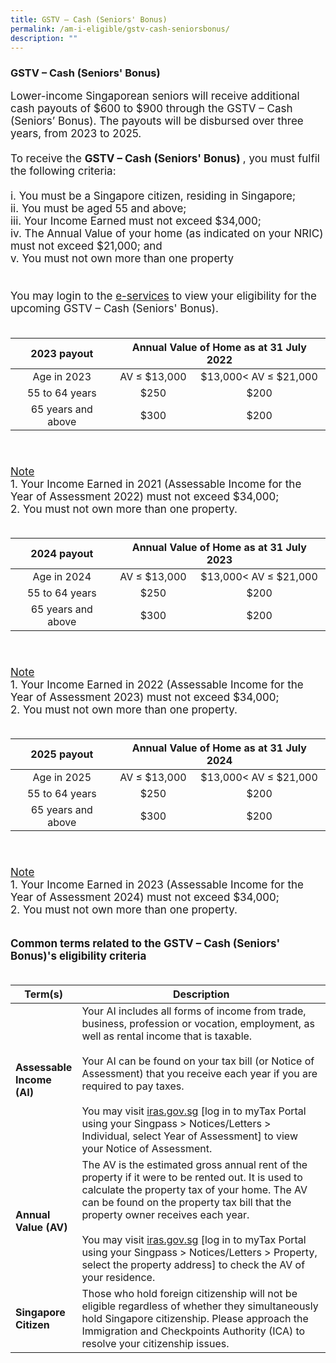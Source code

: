 ```yaml
---
title: GSTV – Cash (Seniors' Bonus)
permalink: /am-i-eligible/gstv-cash-seniorsbonus/
description: ""
---
```

### GSTV – Cash (Seniors' Bonus) ###
<font style="font-size:17px">Lower-income Singaporean seniors will receive additional cash payouts of $600 to $900 through the GSTV – Cash (Seniors’ Bonus). The payouts will be disbursed over three years, from 2023 to 2025. <br><br>
<font style="font-size:17px">
	To receive the <b>GSTV – Cash (Seniors' Bonus) </b>, you must fulfil the following criteria:<br><br>
i. You must be a Singapore citizen, residing in Singapore;<br>
ii. You must be aged 55 and above;<br>
iii. Your Income Earned must not exceed $34,000; <br>
iv. The Annual Value of your home (as indicated on your NRIC) 
	must not exceed $21,000; and <br>
v. You must not own more than one property <br><br>
<br>
	You may login to the <a href="https://www.govpayouts.gov.sg/cds/ap/login" class="hyperlink">e-services</a> to view your eligibility for the upcoming GSTV – Cash (Seniors' Bonus). <br><br>
	<table>
<thead>
  <tr>
   <th style="text-align:center; vertical-align:middle">2023 payout</th>
		<th colspan="2" style="text-align:center; vertical-align:middle"> Annual Value of Home as at 31 July 2022</th>
  </tr>
</thead>
<tbody>
  <tr>
    <td style="text-align:center; vertical-align:middle">Age in 2023<br></td>
    <td style="text-align:center; vertical-align:middle">AV ≤ $13,000</td>
    <td style="text-align:center; vertical-align:middle">$13,000< AV ≤ $21,000</td>    
	</tr>
	<tr>
    <td style="text-align:center; vertical-align:middle">55 to 64 years<br></td>
    <td style="text-align:center; vertical-align:middle">$250</td>
    <td style="text-align:center; vertical-align:middle">$200</td>
		</tr>
	  <tr>
    <td style="text-align:center; vertical-align:middle">65 years and above<br></td>
    <td style="text-align:center; vertical-align:middle">$300</td>
    <td style="text-align:center; vertical-align:middle">$200</td>
 </tr><tr></tr>
</tbody>
</table>  
<br><br>
  <u>Note</u><br>
          1. Your Income Earned in 2021 (Assessable Income for the Year of Assessment 2022) must not exceed $34,000;
	<br>2. You must not own more than one property. <br><br>
<table>
<thead>
  <tr>
   <th style="text-align:center; vertical-align:middle">2024 payout</th>
		<th colspan="2" style="text-align:center; vertical-align:middle"> Annual Value of Home as at 31 July 2023</th>
  </tr>
</thead>
<tbody>
  <tr>
    <td style="text-align:center; vertical-align:middle">Age in 2024<br></td>
    <td style="text-align:center; vertical-align:middle">AV ≤ $13,000</td>
    <td style="text-align:center; vertical-align:middle">$13,000< AV ≤ $21,000</td>    
	</tr>
	<tr>
    <td style="text-align:center; vertical-align:middle">55 to 64 years<br></td>
    <td style="text-align:center; vertical-align:middle">$250</td>
    <td style="text-align:center; vertical-align:middle">$200</td>
		</tr>
	  <tr>
    <td style="text-align:center; vertical-align:middle">65 years and above<br></td>
    <td style="text-align:center; vertical-align:middle">$300</td>
    <td style="text-align:center; vertical-align:middle">$200</td>
 </tr><tr></tr>
</tbody>
</table>  
<br><br>
  <u>Note</u><br>
          1. Your Income Earned in 2022 (Assessable Income for the Year of Assessment 2023) must not exceed $34,000;
	<br>2. You must not own more than one property. <br><br>
<table>
<thead>
  <tr>
   <th style="text-align:center; vertical-align:middle">2025 payout</th>
		<th colspan="2" style="text-align:center; vertical-align:middle"> Annual Value of Home as at 31 July 2024</th>
  </tr>
</thead>
<tbody>
  <tr>
    <td style="text-align:center; vertical-align:middle">Age in 2025<br></td>
    <td style="text-align:center; vertical-align:middle">AV ≤ $13,000</td>
    <td style="text-align:center; vertical-align:middle">$13,000< AV ≤ $21,000</td>    
	</tr>
	<tr>
    <td style="text-align:center; vertical-align:middle">55 to 64 years<br></td>
    <td style="text-align:center; vertical-align:middle">$250</td>
    <td style="text-align:center; vertical-align:middle">$200</td>
		</tr>
	  <tr>
    <td style="text-align:center; vertical-align:middle">65 years and above<br></td>
    <td style="text-align:center; vertical-align:middle">$300</td>
    <td style="text-align:center; vertical-align:middle">$200</td>
 </tr><tr></tr>
</tbody>
</table>  
<br><br>
  <u>Note</u><br>
          1. Your Income Earned in 2023 (Assessable Income for the Year of Assessment 2024) must not exceed $34,000;
	<br>2. You must not own more than one property. <br><br>					

<b>Common terms related to the GSTV – Cash (Seniors' Bonus)'s eligibility criteria</b><br><br>
<table>
<thead>
  <tr>
		<th style="width:20%"><b>Term(s)</b></th>
		<th><b>Description</b></th>
  </tr>
</thead>
<tbody>
  <tr>
		<td><b>Assessable Income (AI)</b></td>
    <td>Your AI includes all forms of income from trade, business,
profession or vocation, employment, as well as rental income that
is taxable.<br><br>
Your AI can be found on your tax bill (or Notice of Assessment)
that you receive each year if you are required to pay taxes.<br><br>
You may visit <a href="https://www.iras.gov.sg/" class="hyperlink">iras.gov.sg</a> [log in to myTax Portal using your
Singpass > Notices/Letters > Individual, select Year of Assessment] to view your Notice of Assessment.<br></td>
  </tr>
  <tr>
		<td><b>Annual Value (AV)</b></td>
    <td>The AV is the estimated gross annual rent of the property if it were to be rented out. It is used to calculate the property tax of your
home. The AV can be found on the property tax bill that the
property owner receives each year. <br><br>
You may visit <a href="https://www.iras.gov.sg/" class="hyperlink">iras.gov.sg</a> [log in to myTax Portal using your
Singpass > Notices/Letters > Property, select the property address]
to check the AV of your residence.</td>
  </tr>
  <tr>
		<td><b>Singapore Citizen</b></td>
    <td>Those who hold foreign citizenship will not be eligible regardless of whether they simultaneously hold Singapore citizenship. Please approach the Immigration and Checkpoints Authority (ICA) to resolve your citizenship issues.</td>
	</tr><tr></tr>
</tbody>
</table>